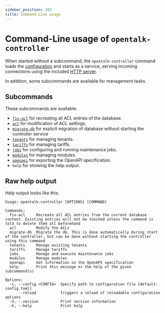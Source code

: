 ```yaml
---
sidebar_position: 103
title: Command-Line usage
---
```


# Command-Line usage of `opentalk-controller`

When started without a subcommand, the `opentalk-controller` command loads the
[configuration](../core/configuration.md) and starts as a service, serving incoming
connections using the included [HTTP server](../core/http_server.md).

In addition, some subcommands are available for management tasks.

## Subcommands

These subcommands are available:

- [`fix-acl`](../advanced/acl.md#opentalk-controller-fix-acl-subcommand) for recreating all ACL entries of the database.
- [`acl`](../advanced/acl.md#opentalk-controller-acl-subcommand) for modification of ACL settings.
- [`migrate-db`](../core/database.md#opentalk-controller-migrate-db-subcommand) for explicit migration of database without starting the controller service
- [`tenants`](../advanced/tenants.md#opentalk-controller-tenants-subcommand) for managing tenants.
- [`tariffs`](../advanced/tariffs.md#opentalk-controller-tariffs-subcommand) for managing tariffs.
- [`jobs`](jobs.md#opentalk-controller-jobs-subcommand) for configuring and running maintenance jobs.
- [`modules`](../advanced/modules.md#opentalk-controller-modules-subcommand) for managing modules.
- [`openapi`](openapi.md#opentalk-controller-openapi-subcommand) for exporting the OpenAPI specification.
- `help` for showing the help output.

## Raw help output

Help output looks like this:

<!-- begin:fromfile:cli-usage/opentalk-controller-help.md -->

```text
Usage: opentalk-controller [OPTIONS] [COMMAND]

Commands:
  fix-acl     Recreate all ACL entries from the current database content. Existing entries will not be touched unless the command is told to delete them all beforehand
  acl         Modify the ACLs
  migrate-db  Migrate the db. This is done automatically during start of the controller, but can be done without starting the controller using this command
  tenants     Manage existing tenants
  tariffs     Manage tariffs
  jobs        Manage and execute maintenance jobs
  modules     Manage modules
  openapi     Get information on the OpenAPI specification
  help        Print this message or the help of the given subcommand(s)

Options:
  -c, --config <CONFIG>  Specify path to configuration file [default: config.toml]
      --reload           Triggers a reload of reloadable configuration options
  -V, --version          Print version information
  -h, --help             Print help
```

<!-- end:fromfile:cli-usage/opentalk-controller-help.md -->
